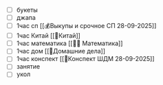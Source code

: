 - [ ] букеты
- [ ] джапа
- [ ] 1час сп [[💰Выкупы и срочное СП 28-09-2025]]
- [ ] 1час Китай [[🏯Китай]]
- [ ] 1час математика [[🧑‍🏫 Математика]]
- [ ] 1час дом [[🏡Домашние дела]]
- [ ] 1час конспект [[🙏Конспект ШДМ 28-09-2025]]
- [ ] занятие
- [ ] укол